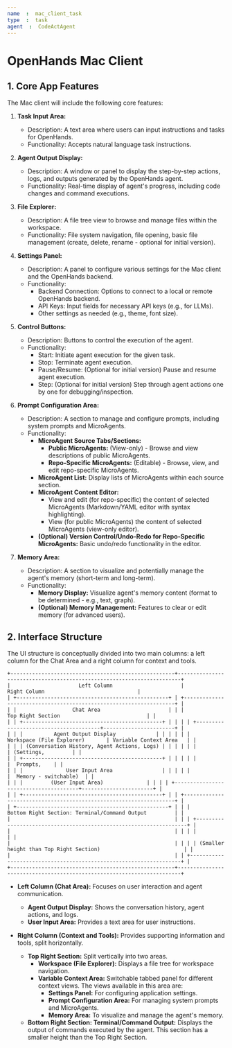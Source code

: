 ```yaml
---
name  :  mac_client_task
type  :  task
agent  :  CodeActAgent
---
```


# OpenHands Mac Client

## 1. Core App Features

The Mac client will include the following core features:

1.  **Task Input Area:**
    *   Description: A text area where users can input instructions and tasks for OpenHands.
    *   Functionality: Accepts natural language task instructions.

2.  **Agent Output Display:**
    *   Description: A window or panel to display the step-by-step actions, logs, and outputs generated by the OpenHands agent.
    *   Functionality: Real-time display of agent's progress, including code changes and command executions.

3.  **File Explorer:**
    *   Description: A file tree view to browse and manage files within the workspace.
    *   Functionality: File system navigation, file opening, basic file management (create, delete, rename - optional for initial version).

4.  **Settings Panel:**
    *   Description: A panel to configure various settings for the Mac client and the OpenHands backend.
    *   Functionality:
        *   Backend Connection: Options to connect to a local or remote OpenHands backend.
        *   API Keys: Input fields for necessary API keys (e.g., for LLMs).
        *   Other settings as needed (e.g., theme, font size).

5.  **Control Buttons:**
    *   Description: Buttons to control the execution of the agent.
    *   Functionality:
        *   Start: Initiate agent execution for the given task.
        *   Stop: Terminate agent execution.
        *   Pause/Resume: (Optional for initial version) Pause and resume agent execution.
        *   Step: (Optional for initial version) Step through agent actions one by one for debugging/inspection.

6.  **Prompt Configuration Area:**
    *   Description: A section to manage and configure prompts, including system prompts and MicroAgents.
    *   Functionality:
        *   **MicroAgent Source Tabs/Sections:**
            *   **Public MicroAgents:** (View-only) - Browse and view descriptions of public MicroAgents.
            *   **Repo-Specific MicroAgents:** (Editable) - Browse, view, and edit repo-specific MicroAgents.
        *   **MicroAgent List:** Display lists of MicroAgents within each source section.
        *   **MicroAgent Content Editor:**
            *   View and edit (for repo-specific) the content of selected MicroAgents (Markdown/YAML editor with syntax highlighting).
            *   View (for public MicroAgents) the content of selected MicroAgents (view-only editor).
        *   **(Optional) Version Control/Undo-Redo for Repo-Specific MicroAgents:** Basic undo/redo functionality in the editor.

7.  **Memory Area:**
    *   Description: A section to visualize and potentially manage the agent's memory (short-term and long-term).
    *   Functionality:
        *   **Memory Display:** Visualize agent's memory content (format to be determined - e.g., text, graph).
        *   **(Optional) Memory Management:** Features to clear or edit memory (for advanced users).

## 2. Interface Structure

The UI structure is conceptually divided into two main columns: a left column for the Chat Area and a right column for context and tools.

```
+-----------------------------------------------------+-----------------------------------------------------------------------+
|                      Left Column                      |                             Right Column                              |
| +-------------------------------------------------+ | +-------------------------------------------------------------------+ |
| |                  Chat Area                      | | |                      Top Right Section                            | |
| | +---------------------------------------------+ | | | | +---------------------------------------+-----------------------+ |
| | |          Agent Output Display             | | | | | |    Workspace (File Explorer)       | Variable Context Area   | |
| | | (Conversation History, Agent Actions, Logs) | | | | | |                                       | (Settings,         | |
| | +---------------------------------------------+ | | | | |                                       |  Prompts,    | |
| | |              User Input Area                | | | | |                                       |  Memory - switchable)  | |
| | |         (User Input Area)              | | | | +---------------------------------------+-----------------------+ |
| | +---------------------------------------------+ | | +-------------------------------------------------------------------+ |
| +-------------------------------------------------+ | | |             Bottom Right Section: Terminal/Command Output         | |
|                                                     | | | +-------------------------------------------------------------------+ |
|                                                     | | | |                                                                   | |
|                                                     | | | | (Smaller height than Top Right Section)                           | |
|                                                     | | +-------------------------------------------------------------------+ |
+-----------------------------------------------------+-----------------------------------------------------------------------+
```

*   **Left Column (Chat Area):** Focuses on user interaction and agent communication.
    *   **Agent Output Display:** Shows the conversation history, agent actions, and logs.
    *   **User Input Area:**  Provides a text area for user instructions.

*   **Right Column (Context and Tools):**  Provides supporting information and tools, split horizontally.
    *   **Top Right Section:** Split vertically into two areas.
        *   **Workspace (File Explorer):** Displays a file tree for workspace navigation.
        *   **Variable Context Area:** Switchable tabbed panel for different context views. The views available in this area are:
            *   **Settings Panel:**  For configuring application settings.
            *   **Prompt Configuration Area:** For managing system prompts and MicroAgents.
            *   **Memory Area:** To visualize and manage the agent's memory.
    *   **Bottom Right Section: Terminal/Command Output:** Displays the output of commands executed by the agent.  This section has a smaller height than the Top Right Section.

